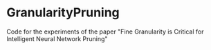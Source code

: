 # GranularityPruning
Code for the experiments of the paper "Fine Granularity is Critical for Intelligent Neural Network Pruning"
